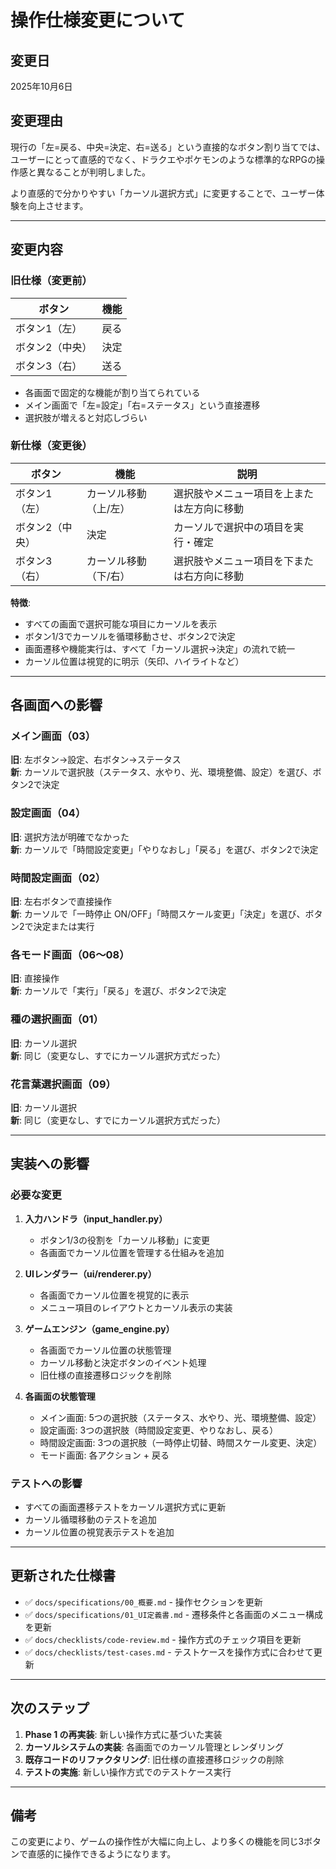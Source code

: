 # 操作仕様変更について

## 変更日
2025年10月6日

## 変更理由
現行の「左=戻る、中央=決定、右=送る」という直接的なボタン割り当てでは、ユーザーにとって直感的でなく、ドラクエやポケモンのような標準的なRPGの操作感と異なることが判明しました。

より直感的で分かりやすい「カーソル選択方式」に変更することで、ユーザー体験を向上させます。

---

## 変更内容

### 旧仕様（変更前）
| ボタン | 機能 |
|---|---|
| ボタン1（左） | 戻る |
| ボタン2（中央） | 決定 |
| ボタン3（右） | 送る |

- 各画面で固定的な機能が割り当てられている
- メイン画面で「左=設定」「右=ステータス」という直接遷移
- 選択肢が増えると対応しづらい

### 新仕様（変更後）
| ボタン | 機能 | 説明 |
|---|---|---|
| ボタン1（左） | カーソル移動（上/左） | 選択肢やメニュー項目を上または左方向に移動 |
| ボタン2（中央） | 決定 | カーソルで選択中の項目を実行・確定 |
| ボタン3（右） | カーソル移動（下/右） | 選択肢やメニュー項目を下または右方向に移動 |

**特徴**:
- すべての画面で選択可能な項目にカーソルを表示
- ボタン1/3でカーソルを循環移動させ、ボタン2で決定
- 画面遷移や機能実行は、すべて「カーソル選択→決定」の流れで統一
- カーソル位置は視覚的に明示（矢印、ハイライトなど）

---

## 各画面への影響

### メイン画面（03）
**旧**: 左ボタン→設定、右ボタン→ステータス  
**新**: カーソルで選択肢（ステータス、水やり、光、環境整備、設定）を選び、ボタン2で決定

### 設定画面（04）
**旧**: 選択方法が明確でなかった  
**新**: カーソルで「時間設定変更」「やりなおし」「戻る」を選び、ボタン2で決定

### 時間設定画面（02）
**旧**: 左右ボタンで直接操作  
**新**: カーソルで「一時停止 ON/OFF」「時間スケール変更」「決定」を選び、ボタン2で決定または実行

### 各モード画面（06〜08）
**旧**: 直接操作  
**新**: カーソルで「実行」「戻る」を選び、ボタン2で決定

### 種の選択画面（01）
**旧**: カーソル選択  
**新**: 同じ（変更なし、すでにカーソル選択方式だった）

### 花言葉選択画面（09）
**旧**: カーソル選択  
**新**: 同じ（変更なし、すでにカーソル選択方式だった）

---

## 実装への影響

### 必要な変更
1. **入力ハンドラ（input_handler.py）**
   - ボタン1/3の役割を「カーソル移動」に変更
   - 各画面でカーソル位置を管理する仕組みを追加

2. **UIレンダラー（ui/renderer.py）**
   - 各画面でカーソル位置を視覚的に表示
   - メニュー項目のレイアウトとカーソル表示の実装

3. **ゲームエンジン（game_engine.py）**
   - 各画面でカーソル位置の状態管理
   - カーソル移動と決定ボタンのイベント処理
   - 旧仕様の直接遷移ロジックを削除

4. **各画面の状態管理**
   - メイン画面: 5つの選択肢（ステータス、水やり、光、環境整備、設定）
   - 設定画面: 3つの選択肢（時間設定変更、やりなおし、戻る）
   - 時間設定画面: 3つの選択肢（一時停止切替、時間スケール変更、決定）
   - モード画面: 各アクション + 戻る

### テストへの影響
- すべての画面遷移テストをカーソル選択方式に更新
- カーソル循環移動のテストを追加
- カーソル位置の視覚表示テストを追加

---

## 更新された仕様書
- ✅ `docs/specifications/00_概要.md` - 操作セクションを更新
- ✅ `docs/specifications/01_UI定義書.md` - 遷移条件と各画面のメニュー構成を更新
- ✅ `docs/checklists/code-review.md` - 操作方式のチェック項目を更新
- ✅ `docs/checklists/test-cases.md` - テストケースを操作方式に合わせて更新

---

## 次のステップ
1. **Phase 1 の再実装**: 新しい操作方式に基づいた実装
2. **カーソルシステムの実装**: 各画面でのカーソル管理とレンダリング
3. **既存コードのリファクタリング**: 旧仕様の直接遷移ロジックの削除
4. **テストの実施**: 新しい操作方式でのテストケース実行

---

## 備考
この変更により、ゲームの操作性が大幅に向上し、より多くの機能を同じ3ボタンで直感的に操作できるようになります。


